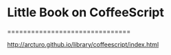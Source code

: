 # Little Book on CoffeeScript
===============================

http://arcturo.github.io/library/coffeescript/index.html
